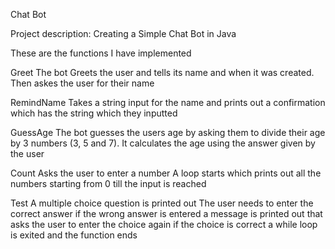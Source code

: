 Chat Bot


Project description: Creating a Simple Chat Bot in Java

These are the functions I have implemented

Greet
The bot Greets the user and tells its name and when it was created.
Then askes the user for their name

RemindName
Takes a string input for the name and prints out a confirmation which has the string which they inputted

GuessAge
The bot guesses the users age by asking them to divide their age by 3 numbers (3, 5 and 7).
It calculates the age using the answer given by the user

Count
Asks the user to enter a number
A loop starts which prints out all the numbers starting from 0 till the input is reached

Test
A multiple choice question is printed out
The user needs to enter the correct answer
if the wrong answer is entered a message is printed out that asks the user to enter the choice again
if the choice is correct a while loop is exited and the function ends
